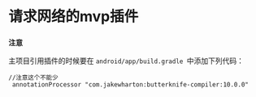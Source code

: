 # 请求网络的mvp插件

### `注意`
主项目引用插件的时候要在 `android/app/build.gradle `中添加下列代码：

```
//注意这个不能少
 annotationProcessor "com.jakewharton:butterknife-compiler:10.0.0"

```



